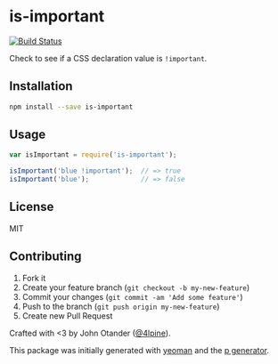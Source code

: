 # is-important

[![Build Status](https://secure.travis-ci.org/cssstats/is-important.png?branch=master)](https://travis-ci.org/cssstats/is-important)

Check to see if a CSS declaration value is `!important`.

## Installation

```bash
npm install --save is-important
```

## Usage

```javascript
var isImportant = require('is-important');

isImportant('blue !important');  // => true
isImportant('blue');             // => false
```

## License

MIT

## Contributing

1. Fork it
2. Create your feature branch (`git checkout -b my-new-feature`)
3. Commit your changes (`git commit -am 'Add some feature'`)
4. Push to the branch (`git push origin my-new-feature`)
5. Create new Pull Request

Crafted with <3 by John Otander ([@4lpine](https://twitter.com/4lpine)).

This package was initially generated with [yeoman](http://yeoman.io) and the [p generator](https://github.com/johnotander/generator-p.git).
